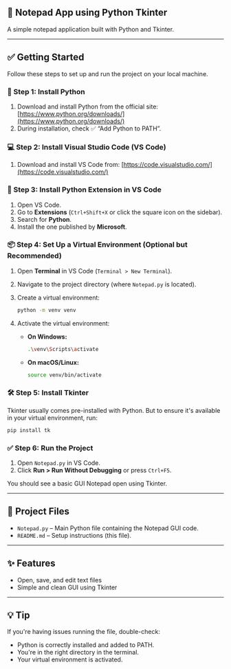 
## 📝 Notepad App using Python Tkinter

A simple notepad application built with Python and Tkinter.

---

## ✅ Getting Started

Follow these steps to set up and run the project on your local machine.

### 🔧 Step 1: Install Python

1. Download and install Python from the official site: [https://www.python.org/downloads/](https://www.python.org/downloads/)
2. During installation, check ✅ “Add Python to PATH”.

### 💻 Step 2: Install Visual Studio Code (VS Code)

1. Download and install VS Code from: [https://code.visualstudio.com/](https://code.visualstudio.com/)

### 🔌 Step 3: Install Python Extension in VS Code

1. Open VS Code.
2. Go to **Extensions** (`Ctrl+Shift+X` or click the square icon on the sidebar).
3. Search for **Python**.
4. Install the one published by **Microsoft**.

### 📦 Step 4: Set Up a Virtual Environment (Optional but Recommended)

1. Open **Terminal** in VS Code (`Terminal > New Terminal`).
2. Navigate to the project directory (where `Notepad.py` is located).
3. Create a virtual environment:
   ```bash
   python -m venv venv
   ```
4. Activate the virtual environment:

   - **On Windows:**
     ```bash
     .\venv\Scripts\activate
     ```
   - **On macOS/Linux:**
     ```bash
     source venv/bin/activate
     ```

### 🛠️ Step 5: Install Tkinter

Tkinter usually comes pre-installed with Python. But to ensure it's available in your virtual environment, run:

```bash
pip install tk
```

### ✅ Step 6: Run the Project

1. Open `Notepad.py` in VS Code.
2. Click **Run > Run Without Debugging** or press `Ctrl+F5`.

You should see a basic GUI Notepad open using Tkinter.

---

## 📂 Project Files

- `Notepad.py` – Main Python file containing the Notepad GUI code.
- `README.md` – Setup instructions (this file).

---

## ✨ Features

- Open, save, and edit text files
- Simple and clean GUI using Tkinter

---

## 💡 Tip

If you're having issues running the file, double-check:
- Python is correctly installed and added to PATH.
- You're in the right directory in the terminal.
- Your virtual environment is activated.
